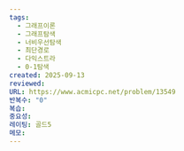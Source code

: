 ```yaml
---
tags:
  - 그래프이론
  - 그래프탐색
  - 너비우선탐색
  - 최단경로
  - 다익스트라
  - 0-1탐색
created: 2025-09-13
reviewed:
URL: https://www.acmicpc.net/problem/13549
반복수: "0"
복습:
중요성:
레이팅: 골드5
메모:
---
```


